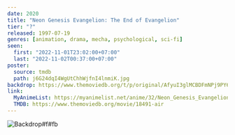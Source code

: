 ```yaml
---
date: 2020
title: "Neon Genesis Evangelion: The End of Evangelion"
tier: "?"
released: 1997-07-19
genres: [animation, drama, mecha, psychological, sci-fi]
seen:
  first: "2022-11-01T23:02:00+07:00"
  last: "2022-11-02T00:37:00+07:00"
poster:
  source: tmdb
  path: j6G24dqI4WgUtChhWjfnI4lnmiK.jpg
backdrop: https://www.themoviedb.org/t/p/original/AfyuI3glMCBDFmNPj9PY6DwbgGp.jpg
link:
  MyAnimeList: https://myanimelist.net/anime/32/Neon_Genesis_Evangelion__The_End_of_Evangelion
  TMDB: https://www.themoviedb.org/movie/18491-air
---
```


![Backdrop#f#fb](https://www.themoviedb.org/t/p/original/nwSyFnZORd5ptu0RClAMgsF5dkE.jpg "Source: TMDB")
